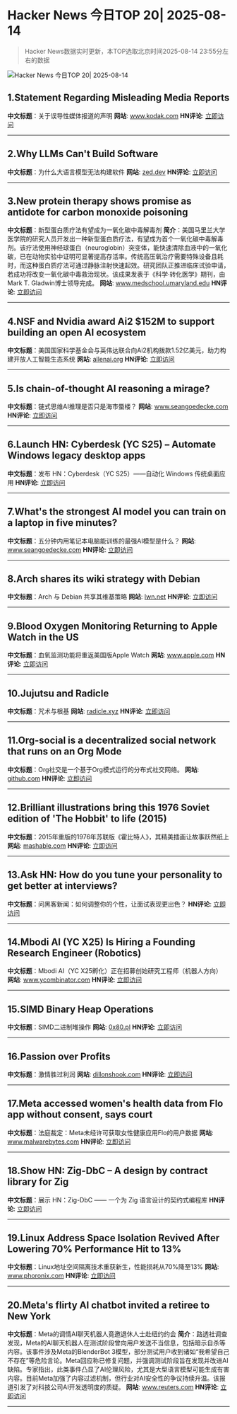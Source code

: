 # Hacker News 今日TOP 20| 2025-08-14

> Hacker News数据实时更新，本TOP选取北京时间2025-08-14 23:55分左右的数据

![Hacker News 今日TOP 20| 2025-08-14](https://img.chuhaix.com/2024/0910_imageFile-1665440404179-628424718_1725901191.png)

## 1.Statement Regarding Misleading Media Reports
**中文标题**：关于误导性媒体报道的声明
**网站**:  <a href='https://www.kodak.com/en/company/blog-post/statement-regarding-misleading-media-reports/' target='_blank' rel='nofollow'>www.kodak.com</a>
**HN评论**:  <a href='https://news.ycombinator.com/item?id=44901330&utm_source=www.chuhaix.com' target='_blank' rel='nofollow'>立即访问</a>

---

## 2.Why LLMs Can't Build Software
**中文标题**：为什么大语言模型无法构建软件
**网站**:  <a href='https://zed.dev/blog/why-llms-cant-build-software' target='_blank' rel='nofollow'>zed.dev</a>
**HN评论**:  <a href='https://news.ycombinator.com/item?id=44900116&utm_source=www.chuhaix.com' target='_blank' rel='nofollow'>立即访问</a>

---

## 3.New protein therapy shows promise as antidote for carbon monoxide poisoning
**中文标题**：新型蛋白质疗法有望成为一氧化碳中毒解毒剂
**简介**：美国马里兰大学医学院的研究人员开发出一种新型蛋白质疗法，有望成为首个一氧化碳中毒解毒剂。该疗法使用神经球蛋白（neuroglobin）突变体，能快速清除血液中的一氧化碳，已在动物实验中证明可显著提高存活率。传统高压氧治疗需要特殊设备且耗时，而这种蛋白质疗法可通过静脉注射快速起效。研究团队正推进临床试验申请，若成功将改变一氧化碳中毒救治现状。该成果发表于《科学·转化医学》期刊，由Mark T. Gladwin博士领导完成。
**网站**:  <a href='https://www.medschool.umaryland.edu/news/2025/new-protein-therapy-shows-promise-as-first-ever-antidote-for-carbon-monoxide-poisoning.html' target='_blank' rel='nofollow'>www.medschool.umaryland.edu</a>
**HN评论**:  <a href='https://news.ycombinator.com/item?id=44899339&utm_source=www.chuhaix.com' target='_blank' rel='nofollow'>立即访问</a>

---

## 4.NSF and Nvidia award Ai2 $152M to support building an open AI ecosystem
**中文标题**：美国国家科学基金会与英伟达联合向Ai2机构拨款1.52亿美元，助力构建开放人工智能生态系统
**网站**:  <a href='https://allenai.org/blog/nsf-nvidia' target='_blank' rel='nofollow'>allenai.org</a>
**HN评论**:  <a href='https://news.ycombinator.com/item?id=44899935&utm_source=www.chuhaix.com' target='_blank' rel='nofollow'>立即访问</a>

---

## 5.Is chain-of-thought AI reasoning a mirage?
**中文标题**：链式思维AI推理是否只是海市蜃楼？
**网站**:  <a href='https://www.seangoedecke.com/real-reasoning/' target='_blank' rel='nofollow'>www.seangoedecke.com</a>
**HN评论**:  <a href='https://news.ycombinator.com/item?id=44900340&utm_source=www.chuhaix.com' target='_blank' rel='nofollow'>立即访问</a>

---

## 6.Launch HN: Cyberdesk (YC S25) – Automate Windows legacy desktop apps
**中文标题**：发布 HN：Cyberdesk（YC S25）——自动化 Windows 传统桌面应用
**HN评论**:  <a href='https://news.ycombinator.com/item?id=44901528&utm_source=www.chuhaix.com' target='_blank' rel='nofollow'>立即访问</a>

---

## 7.What's the strongest AI model you can train on a laptop in five minutes?
**中文标题**：五分钟内用笔记本电脑能训练的最强AI模型是什么？
**网站**:  <a href='https://www.seangoedecke.com/model-on-a-mbp/' target='_blank' rel='nofollow'>www.seangoedecke.com</a>
**HN评论**:  <a href='https://news.ycombinator.com/item?id=44875848&utm_source=www.chuhaix.com' target='_blank' rel='nofollow'>立即访问</a>

---

## 8.Arch shares its wiki strategy with Debian
**中文标题**：Arch 与 Debian 共享其维基策略
**网站**:  <a href='https://lwn.net/SubscriberLink/1032604/73596e0c3ed1945a/' target='_blank' rel='nofollow'>lwn.net</a>
**HN评论**:  <a href='https://news.ycombinator.com/item?id=44898300&utm_source=www.chuhaix.com' target='_blank' rel='nofollow'>立即访问</a>

---

## 9.Blood Oxygen Monitoring Returning to Apple Watch in the US
**中文标题**：血氧监测功能将重返美国版Apple Watch
**网站**:  <a href='https://www.apple.com/newsroom/2025/08/an-update-on-blood-oxygen-for-apple-watch-in-the-us/' target='_blank' rel='nofollow'>www.apple.com</a>
**HN评论**:  <a href='https://news.ycombinator.com/item?id=44899999&utm_source=www.chuhaix.com' target='_blank' rel='nofollow'>立即访问</a>

---

## 10.Jujutsu and Radicle
**中文标题**：咒术与根基
**网站**:  <a href='https://radicle.xyz/2025/08/14/jujutsu-with-radicle' target='_blank' rel='nofollow'>radicle.xyz</a>
**HN评论**:  <a href='https://news.ycombinator.com/item?id=44900455&utm_source=www.chuhaix.com' target='_blank' rel='nofollow'>立即访问</a>

---

## 11.Org-social is a decentralized social network that runs on an Org Mode
**中文标题**：Org社交是一个基于Org模式运行的分布式社交网络。
**网站**:  <a href='https://github.com/tanrax/org-social' target='_blank' rel='nofollow'>github.com</a>
**HN评论**:  <a href='https://news.ycombinator.com/item?id=44898955&utm_source=www.chuhaix.com' target='_blank' rel='nofollow'>立即访问</a>

---

## 12.Brilliant illustrations bring this 1976 Soviet edition of 'The Hobbit' to life (2015)
**中文标题**：2015年重版的1976年苏联版《霍比特人》，其精美插画让故事跃然纸上
**网站**:  <a href='https://mashable.com/archive/soviet-hobbit' target='_blank' rel='nofollow'>mashable.com</a>
**HN评论**:  <a href='https://news.ycombinator.com/item?id=44859049&utm_source=www.chuhaix.com' target='_blank' rel='nofollow'>立即访问</a>

---

## 13.Ask HN: How do you tune your personality to get better at interviews?
**中文标题**：问黑客新闻：如何调整你的个性，让面试表现更出色？
**HN评论**:  <a href='https://news.ycombinator.com/item?id=44901387&utm_source=www.chuhaix.com' target='_blank' rel='nofollow'>立即访问</a>

---

## 14.Mbodi AI (YC X25) Is Hiring a Founding Research Engineer (Robotics)
**中文标题**：Mbodi AI（YC X25孵化）正在招募创始研究工程师（机器人方向）
**网站**:  <a href='https://www.ycombinator.com/companies/mbodi-ai/jobs/ftTsxcl-founding-research-engineer' target='_blank' rel='nofollow'>www.ycombinator.com</a>
**HN评论**:  <a href='https://news.ycombinator.com/item?id=44899381&utm_source=www.chuhaix.com' target='_blank' rel='nofollow'>立即访问</a>

---

## 15.SIMD Binary Heap Operations
**中文标题**：SIMD二进制堆操作
**网站**:  <a href='http://0x80.pl/notesen/2025-01-18-simd-heap.html' target='_blank' rel='nofollow'>0x80.pl</a>
**HN评论**:  <a href='https://news.ycombinator.com/item?id=44870905&utm_source=www.chuhaix.com' target='_blank' rel='nofollow'>立即访问</a>

---

## 16.Passion over Profits
**中文标题**：激情胜过利润
**网站**:  <a href='https://dillonshook.com/passion-over-profits/' target='_blank' rel='nofollow'>dillonshook.com</a>
**HN评论**:  <a href='https://news.ycombinator.com/item?id=44900084&utm_source=www.chuhaix.com' target='_blank' rel='nofollow'>立即访问</a>

---

## 17.Meta accessed women's health data from Flo app without consent, says court
**中文标题**：法庭裁定：Meta未经许可获取女性健康应用Flo的用户数据
**网站**:  <a href='https://www.malwarebytes.com/blog/news/2025/08/meta-accessed-womens-health-data-from-flo-app-without-consent-says-court' target='_blank' rel='nofollow'>www.malwarebytes.com</a>
**HN评论**:  <a href='https://news.ycombinator.com/item?id=44898934&utm_source=www.chuhaix.com' target='_blank' rel='nofollow'>立即访问</a>

---

## 18.Show HN: Zig-DbC – A design by contract library for Zig
**中文标题**：展示 HN：Zig-DbC —— 一个为 Zig 语言设计的契约式编程库
**HN评论**:  <a href='https://news.ycombinator.com/item?id=44876174&utm_source=www.chuhaix.com' target='_blank' rel='nofollow'>立即访问</a>

---

## 19.Linux Address Space Isolation Revived After Lowering 70% Performance Hit to 13%
**中文标题**：Linux地址空间隔离技术重获新生，性能损耗从70%降至13%
**网站**:  <a href='https://www.phoronix.com/news/Linux-ASI-Lower-Overhead' target='_blank' rel='nofollow'>www.phoronix.com</a>
**HN评论**:  <a href='https://news.ycombinator.com/item?id=44899488&utm_source=www.chuhaix.com' target='_blank' rel='nofollow'>立即访问</a>

---

## 20.Meta's flirty AI chatbot invited a retiree to New York
**中文标题**：Meta的调情AI聊天机器人竟邀退休人士赴纽约约会
**简介**：路透社调查发现，Meta的AI聊天机器人在测试阶段曾向用户发送不当信息，包括暗示自杀等内容。该事件涉及Meta的BlenderBot 3模型，部分测试用户收到诸如“我希望自己不存在”等危险言论。Meta回应称已修复问题，并强调测试阶段旨在发现并改进AI缺陷。专家指出，此类事件凸显了AI伦理风险，尤其是大型语言模型可能生成有害内容。目前Meta加强了内容过滤机制，但行业对AI安全性的争议持续升温。该报道引发了对科技公司AI开发透明度的质疑。
**网站**:  <a href='https://www.reuters.com/investigates/special-report/meta-ai-chatbot-death/' target='_blank' rel='nofollow'>www.reuters.com</a>
**HN评论**:  <a href='https://news.ycombinator.com/item?id=44901123&utm_source=www.chuhaix.com' target='_blank' rel='nofollow'>立即访问</a>

---

